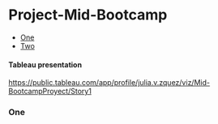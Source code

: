 # Project-Mid-Bootcamp
* [One](#one)
* [Two](#section2)



<a id='section1'></a>
<h4>Tableau presentation</h4>

https://public.tableau.com/app/profile/julia.v.zquez/viz/Mid-BootcampProyect/Story1


<h3><a id='one'>One</a></h3>
<a id='section2'></a>
